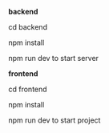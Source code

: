 **backend**

cd backend

npm install

npm run dev to start server

**frontend**

cd frontend

npm install

npm run dev to start project
